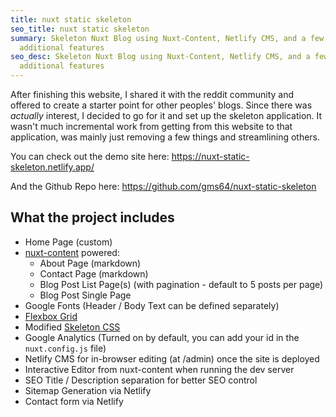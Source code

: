 ```yaml
---
title: nuxt static skeleton
seo_title: nuxt static skeleton
summary: Skeleton Nuxt Blog using Nuxt-Content, Netlify CMS, and a few
  additional features
seo_desc: Skeleton Nuxt Blog using Nuxt-Content, Netlify CMS, and a few
  additional features
---
```

After finishing this website, I shared it with the reddit community and offered to create a starter point for other peoples' blogs. Since there was *actually* interest, I decided to go for it and set up the skeleton application.  It wasn't much incremental work from getting from this website to that application, was mainly just removing a few things and streamlining others.

You can check out the demo site here: https://nuxt-static-skeleton.netlify.app/

And the Github Repo here: https://github.com/gms64/nuxt-static-skeleton



## What the project includes

- Home Page (custom)
- [nuxt-content](https://content.nuxtjs.org/) powered:
    - About Page (markdown)
    - Contact Page (markdown)
    - Blog Post List Page(s) (with pagination - default to 5 posts per page)
    - Blog Post Single Page
- Google Fonts (Header / Body Text can be defined separately)
- [Flexbox Grid](http://flexboxgrid.com/)
- Modified [Skeleton CSS](http://getskeleton.com/)
- Google Analytics (Turned on by default, you can add your id in the `nuxt.config.js` file)
- Netlify CMS for in-browser editing (at /admin) once the site is deployed
- Interactive Editor from nuxt-content when running the dev server
- SEO Title / Description separation for better SEO control
- Sitemap Generation via Netlify
- Contact form via Netlify